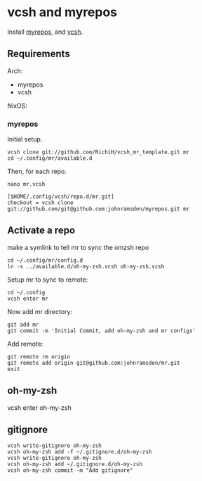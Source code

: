 # vcsh and myrepos

Install [myrepos](https://myrepos.branchable.com/), and [vcsh](https://github.com/RichiH/vcsh).

## Requirements

Arch:

*   myrepos
*   vcsh

NixOS:

### myrepos

Initial setup.

```
vcsh clone git://github.com/RichiH/vcsh_mr_template.git mr
cd ~/.config/mr/available.d
```

Then, for each repo.

```
nano mr.vcsh
```

```
[$HOME/.config/vcsh/repo.d/mr.git]
checkout = vcsh clone git://github.com/git@github.com:johnramsden/myrepos.git mr

```

## Activate a repo

make a symlink to tell mr to sync the omzsh repo

```
cd ~/.config/mr/config.d
ln -s ../available.d/oh-my-zsh.vcsh oh-my-zsh.vcsh
```

Setup mr to sync to remote:

```
cd ~/.config
vcsh enter mr
```

Now add mr directory:

```
git add mr
git commit -m 'Initial Commit, add oh-my-zsh and mr configs'
```

Add remote:

```
git remote rm origin
git remote add origin git@github.com:johnramsden/mr.git
exit
```

## oh-my-zsh

vcsh enter oh-my-zsh


## gitignore

```
vcsh write-gitignore oh-my-zsh
vcsh oh-my-zsh add -f ~/.gitignore.d/oh-my-zsh
vcsh write-gitignore oh-my-zsh
vcsh oh-my-zsh add ~/.gitignore.d/oh-my-zsh
vcsh oh-my-zsh commit -m "Add gitignore"
```
